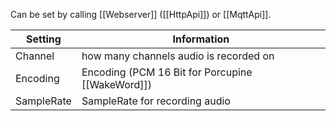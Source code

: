 Can be set by calling [[Webserver]] ([[HttpApi]]) or [[MqttApi]].

| Setting    | Information                                      | 
|------------|--------------------------------------------------|
| Channel    | how many channels audio is recorded on           | 
| Encoding   | Encoding (PCM 16 Bit for Porcupine [[WakeWord]]) | 
| SampleRate | SampleRate for recording audio                   | 